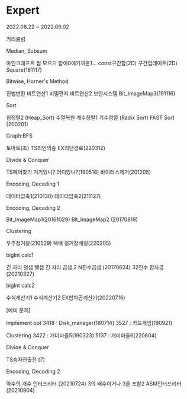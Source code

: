 # Expert

2022.08.22 ~ 2022.09.02

커리큘럼

Median, Subsum

마인크래프트
점 모으기
합이0에가까운1...
const구간합(2D)
구간업데이트(2D)
Square(181117)

Bitwise, Horner's Method

진법변환
비트연산1
비밀편지
비트연산2
보안시스템
Bit_ImageMap3(191116)


Sort

힙정렬2 (Heap_Sort)
수열복원
계수정렬1
기수정렬 (Radix Sort)
FAST Sort (200201)


Graph:BFS

토마토(초)
TS죄인의숲
EX최단경로(220312)


Divide & Conquer

TS페어찾기
거기있니?
어디있니?(190518)
바이러스제거(201205)


Encoding, Decoding 1	

데이터압축1(210130)
데이터압축2(211127)


Encoding, Decoding 2

Bit_ImageMap1(20161029)
Bit_ImageMap2 (20170819)


Clustering	

우주정거장(210529)
택배
정거장배정(220205)


bigInt calc1

긴 자리 덧셈 뺄셈
긴 자리 곱셈 2
N진수곱셈 (20170624)
32진수 합차곱 (20210327)


bigInt calc2

수식계산기1
수식계산기2
EX합차곱계산기(20220716)


[예비 문제] 

Implement opt
3418 : Disk_manager(180714)
3527 : 카드게임(190921)

Clustering
3422 : 개미마을5(190323)
5137 : 개미마을6(220604)
 
Divide & Conquer

TS승자진출전 (7)


Encoding, Decoding 2

약수의 개수
인터프리터 (20210724)
3의 배수이거나 3을 포함2
ASM인터프리터 (20210904)
